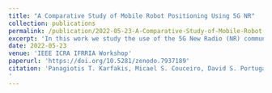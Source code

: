 ```yaml
---
title: "A Comparative Study of Mobile Robot Positioning Using 5G NR"
collection: publications
permalink: /publication/2022-05-23-A-Comparative-Study-of-Mobile-Robot-Positioning-using-5G-NR
excerpt: 'In this work we study the use of the 5G New Radio (NR) communication model for position tracking of a mobile robotic system. We have deployed the 5G NR in three different configurations in a simulated agricultural environment. We evaluate the impact of using different number of gNodeB (gNB) base stations and the increased topological complexity on the position estimation, using three different heuristic approaches. The setups consist of 5, 10 and 15 gNBs that communicate with the user equipment (UE) carried by the robot. The ground truth trajectory of the system is recorded and estimated by three meta-heuristics, namely Hyperbola Crossing points (HCP), Particle Swarm Optimization (PSO) and Genetic Algorithm (GA). We measure the performance according to statistical metrics such as the average prediction time, the average Euclidean Distance (ED) and their standard deviations. We provide and discuss the qualitative results derived experimentally to assess the positioning capability of 5G NR for a simulated field robotics application.'
date: 2022-05-23
venue: 'IEEE ICRA IFRRIA Workshop'
paperurl: 'https://doi.org/10.5281/zenodo.7937189'
citation: 'Panagiotis T. Karfakis, Micael S. Couceiro, David S. Portugal, & Carlos H. Antunes. (2022). A Comparative Study of Mobile Robot Positioning Using 5G NR. ICRA 2022 Workshop in Innovation in Forestry Robotics: Research and Industry Adoption (IFRRIA), Philadelphia, Pennsylvania, United States. Zenodo. https://doi.org/10.5281/zenodo.7937189
'
---
```

